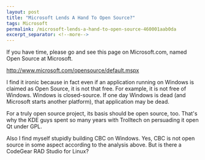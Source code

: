 ```yaml
---
layout: post
title: "Microsoft Lends A Hand To Open Source?"
tags: Microsoft
permalink: /microsoft-lends-a-hand-to-open-source-460001aab0da
excerpt_separator: <!--more-->
---
```

If you have time, please go and see this page on Microsoft.com, named Open Source at Microsoft.

http://www.microsoft.com/opensource/default.mspx

I find it ironic because in fact even if an application running on Windows is claimed as Open Source, it is not that free. For example, it is not free of Windows. Windows is closed-source. If one day Windows is dead (and Microsoft starts another platform), that application may be dead.

For a truly open source project, its basis should be open source, too. That's why the KDE guys spent so many years with Trolltech on persuading it open Qt under GPL.

Also I find myself stupidly building CBC on Windows. Yes, CBC is not open source in some aspect according to the analysis above. But is there a CodeGear RAD Studio for Linux?
<!--more-->